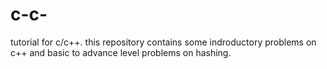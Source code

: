 # c-c-
 tutorial for c/c++.
 this repository contains some indroductory problems on c++ and basic to advance level problems on hashing.
